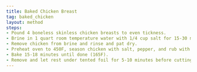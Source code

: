 ```yaml
---
title: Baked Chicken Breast
tag: baked_chicken
layout: method
steps:
- Pound 4 boneless skinless chicken breasts to even tickness.
- Brine in 1 quart room temperature water with 1/4 cup salt for 15-30 minutes.
- Remove chicken from brine and rinse and pat dry.
- Preheat oven to 450F, season chicken with salt, pepper, and rub with olive oil or butter.
- Bake 15-18 minutes until done (165F).
- Remove and let rest under tented foil for 5-10 minutes before cutting.
---
```

